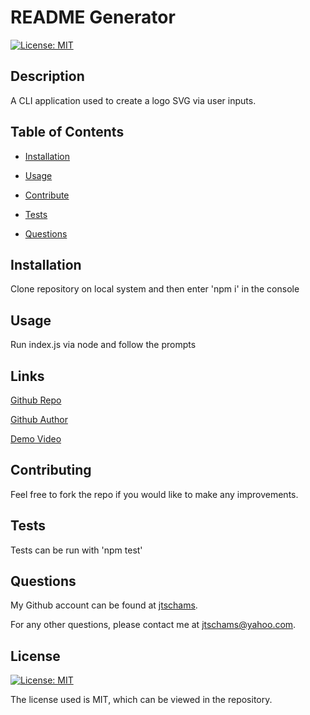 # README Generator

[![License: MIT](https://img.shields.io/badge/License-MIT-yellow.svg)](https://opensource.org/licenses/MIT)

## Description

A CLI application used to create a logo SVG via user inputs.

## Table of Contents

- [Installation](#Installation)

- [Usage](#Usage)

- [Contribute](#Contributing)

- [Tests](#Tests)

- [Questions](#Questions)

## Installation

Clone repository on local system and then enter 'npm i' in the console

## Usage

Run index.js via node and follow the prompts

## Links

[Github Repo](https://github.com/jtschams/svg-generator-app/)

[Github Author](https://github.com/jtschams)

[Demo Video](https://drive.google.com/file/d/1ZEcG8cPug_xEIyYuDEbVeziNvUNFRD-A/view?usp=sharing)

## Contributing

Feel free to fork the repo if you would like to make any improvements.

## Tests

Tests can be run with 'npm test'

## Questions

My Github account can be found at [jtschams](https://github.com/jtschams).

For any other questions, please contact me at jtschams@yahoo.com.

## License
    
[![License: MIT](https://img.shields.io/badge/License-MIT-yellow.svg)](https://opensource.org/licenses/MIT)

The license used is MIT, which can be viewed in the repository.
